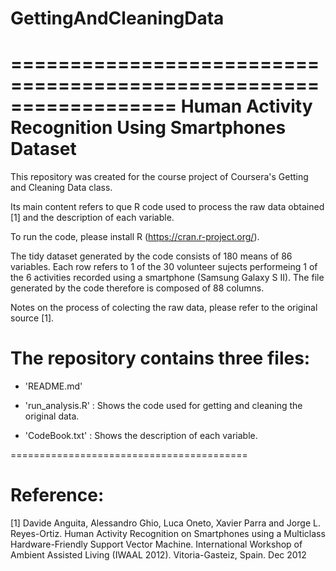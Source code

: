 # GettingAndCleaningData

==================================================================
Human Activity Recognition Using Smartphones Dataset
==================================================================

This repository was created for the course project of Coursera's Getting and Cleaning Data class.

Its main content refers to que R code used to process the raw data obtained [1] and the description of each variable.

To run the code, please install R (https://cran.r-project.org/).

The tidy dataset generated by the code consists of 180 means of 86 variables. Each row refers to 1 of the 30 volunteer sujects performeing 1 of the 6 activities recorded using a smartphone (Samsung Galaxy S II). The file generated by the code therefore is composed of 88 columns.

Notes on the process of colecting the raw data, please refer to the original source [1].


The repository contains three files:
=========================================

- 'README.md'

- 'run_analysis.R' : Shows the code used for getting and cleaning the original data.

- 'CodeBook.txt' : Shows the description of each variable.

=========================================


Reference:
========

[1] Davide Anguita, Alessandro Ghio, Luca Oneto, Xavier Parra and Jorge L. Reyes-Ortiz. Human Activity Recognition on Smartphones using a Multiclass Hardware-Friendly Support Vector Machine. International Workshop of Ambient Assisted Living (IWAAL 2012). Vitoria-Gasteiz, Spain. Dec 2012
